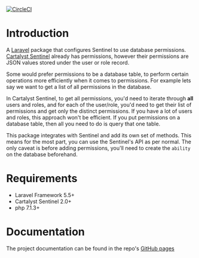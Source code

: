 [![CircleCI](https://circleci.com/gh/deltoss/sentinel-database-permissions.svg?style=svg)](https://circleci.com/gh/deltoss/sentinel-database-permissions)

# Introduction
A [Laravel](https://github.com/laravel/laravel) package that configures Sentinel to use database permissions. [Cartalyst Sentinel](https://cartalyst.com/manual/sentinel/2.0) already has permissions, however their permissions are JSON values stored under the user or role record.

Some would prefer permissions to be a database table, to perform certain operations more efficiently when it comes to permissions. For example lets say we want to get a list of all permissions in the database.

In Cartalyst Sentinel, to get all permissions, you'd need to iterate through __all__ users and roles, and for each of the user/role, you'd need to get their list of permissions and get only the distinct permissions. If you have a lot of users and roles, this approach won't be efficient. If you put permissions on a database table, then all you need to do is query that one table.

This package integrates with Sentinel and add its own set of methods. This means for the most part, you can use the Sentinel's API as per normal. The only caveat is before adding permissions, you'll need to create the `ability` on the database beforehand.

# Requirements
* Laravel Framework 5.5+
* Cartalyst Sentinel 2.0+
* php 7.1.3+

# Documentation
The project documentation can be found in the repo's [GitHub pages](https://deltoss.github.io/sentinel-database-permissions/)